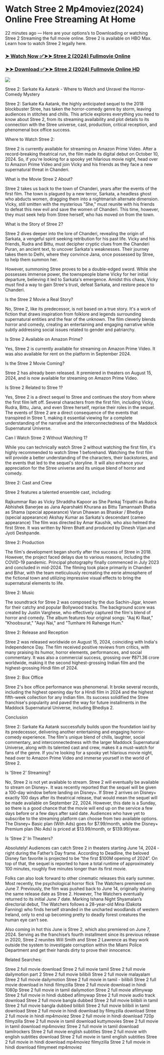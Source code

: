 # Watch Stree 2 Mp4moviez(2024) Online Free Streaming At Home

22 minutes ago — Here are your options’s to Downloading or watching Stree 2 Streaming the full movie online. Stree 2 is available on HBO Max. Learn how to watch Stree 2 legally here.


### [➤ Watch Now ✅➤➤ Stree 2 (2024) Fullmovie Online](https://filmyzillamoviedownloadfree.blogspot.com/2024/10/stree-2-showtime-date-near-me-2024.html)

### [➤➤ Download ✅➤➤ Stree 2 (2024) Fullmovie Online HD](https://filmyzillamoviedownloadfree.blogspot.com/2024/10/stree-2-showtime-date-near-me-2024.html)

<p dir="auto"><a href="https://filmyzillamoviedownloadfree.blogspot.com/2024/10/stree-2-showtime-date-near-me-2024.html" title="PLAY NOW" rel="nofollow"><img src="https://i.imgur.com/jhNGoEt.gif" style="max-width: 100%;"></a></p>

Stree 2: Sarkate Ka Aatank - Where to Watch and Unravel the Horror-Comedy Mystery

Stree 2: Sarkate Ka Aatank, the highly anticipated sequel to the 2018 blockbuster Stree, has taken the horror-comedy genre by storm, leaving audiences in stitches and chills. This article explores everything you need to know about Stree 2, from its streaming availability and plot details to its connection with the Stree universe, cast, production, critical reception, and phenomenal box office success.

Where to Watch Stree 2:

Stree 2 is currently available for streaming on Amazon Prime Video. After a record-breaking theatrical run, the film made its digital debut on October 10, 2024. So, if you're looking for a spooky yet hilarious movie night, head over to Amazon Prime Video and join Vicky and his friends as they face a new supernatural threat in Chanderi.

What is the Movie Stree 2 About?

Stree 2 takes us back to the town of Chanderi, years after the events of the first film. The town is plagued by a new terror, Sarkata, a headless ghost who abducts women, dragging them into a nightmarish alternate dimension. Vicky, still smitten with the mysterious "She," must reunite with his friends to defeat this new evil and save the women of Chanderi. This time, however, they must seek help from Stree herself, who has moved on from the town.

What is the Story of Stree 2?

Stree 2 dives deeper into the lore of Chanderi, revealing the origin of Sarkata, a vengeful spirit seeking retribution for his past life. Vicky and his friends, Rudra and Bittu, must decipher cryptic clues from the Chanderi Puran, an ancient text, to uncover Sarkata's weaknesses. Their journey takes them to Delhi, where they convince Jana, once possessed by Stree, to help them summon her.

However, summoning Stree proves to be a double-edged sword. While she possesses immense power, the townspeople blame Vicky for her initial departure, believing it led to Sarkata's emergence. Amidst this chaos, Vicky must find a way to gain Stree's trust, defeat Sarkata, and restore peace to Chanderi.

Is the Stree 2 Movie a Real Story?

No, Stree 2, like its predecessor, is not based on a true story. It's a work of fiction that draws inspiration from folklore and legends surrounding supernatural entities and the fear of the unknown. The film cleverly blends horror and comedy, creating an entertaining and engaging narrative while subtly addressing social issues related to gender and patriarchy.

Is Stree 2 Available on Amazon Prime?

Yes, Stree 2 is currently available for streaming on Amazon Prime Video. It was also available for rent on the platform in September 2024.

Is the Stree 2 Movie Coming?

Stree 2 has already been released. It premiered in theaters on August 15, 2024, and is now available for streaming on Amazon Prime Video.

Is Stree 2 Related to Stree 1?

Yes, Stree 2 is a direct sequel to Stree and continues the story from where the first film left off. Several characters from the first film, including Vicky, Rudra, Bittu, Jana, and even Stree herself, reprise their roles in the sequel. The events of Stree 2 are a direct consequence of the events that transpired in Stree 1, making it essential viewing for a complete understanding of the narrative and the interconnectedness of the Maddock Supernatural Universe.

Can I Watch Stree 2 Without Watching 1?

While you can technically watch Stree 2 without watching the first film, it's highly recommended to watch Stree 1 beforehand. Watching the first film will provide a better understanding of the characters, their backstories, and the events that led to the sequel's storyline. It will also enhance your appreciation for the Stree universe and its unique blend of horror and comedy.

Stree 2: Cast and Crew

Stree 2 features a talented ensemble cast, including:

Rajkummar Rao as Vicky
Shraddha Kapoor as She
Pankaj Tripathi as Rudra
Abhishek Banerjee as Jana
Aparshakti Khurana as Bittu
Tamannaah Bhatia as Shama (special appearance)
Varun Dhawan as Bhaskar / Bhediya (special appearance)
Akshay Kumar as Sarkata's descendant (cameo appearance)
The film was directed by Amar Kaushik, who also helmed the first Stree. It was written by Niren Bhatt and produced by Dinesh Vijan and Jyoti Deshpande.

Stree 2: Production

The film's development began shortly after the success of Stree in 2018. However, the project faced delays due to various reasons, including the COVID-19 pandemic. Principal photography finally commenced in July 2023 and concluded in mid-2024. The filming took place primarily in Chanderi and Bihar, with the team meticulously recreating the eerie atmosphere of the fictional town and utilizing impressive visual effects to bring the supernatural elements to life.

Stree 2: Music

The soundtrack for Stree 2 was composed by the duo Sachin-Jigar, known for their catchy and popular Bollywood tracks. The background score was created by Justin Varghese, who effectively captured the film's blend of horror and comedy. The album features four original songs: "Aaj Ki Raat," "Khoobsurat," "Aayi Nai," and "Tumhare Hi Rahenge Hum."

Stree 2: Release and Reception

Stree 2 was released worldwide on August 15, 2024, coinciding with India's Independence Day. The film received positive reviews from critics, with many praising its humor, horror elements, performances, and social commentary. It was also a commercial success, grossing over ₹871.36 crore worldwide, making it the second highest-grossing Indian film and the highest-grossing Hindi film of 2024.

Stree 2: Box Office

Stree 2's box office performance was phenomenal. It broke several records, including the highest opening day for a Hindi film in 2024 and the highest fifth-week collection for any Indian film. Its success solidified the Stree franchise's popularity and paved the way for future installments in the Maddock Supernatural Universe, including Bhediya 2.

Conclusion

Stree 2: Sarkate Ka Aatank successfully builds upon the foundation laid by its predecessor, delivering another entertaining and engaging horror-comedy experience. The film's unique blend of chills, laughter, social commentary, and interconnectedness with the larger Maddock Supernatural Universe, along with its talented cast and crew, makes it a must-watch for fans of the genre. If you're looking for a spooky yet hilarious movie night, head over to Amazon Prime Video and immerse yourself in the world of Stree 2.


Is ‘Stree 2’ Streaming?

No, Stree 2 is not yet available to stream. Stree 2 will eventually be available to stream on Disney+. It was recently reported that the sequel will be given a 100-day window before landing on Disney+. If Stree 2 arrives on Disney+ exactly 100 days after its theatrical release, that would mean the sequel will be made available on September 22, 2024. However, this date is a Sunday, so there is a good chance that the movie will end up on the service a few days before or a few days after said date. Audiences who have yet to subscribe to the streaming platform can choose from two available options. The Disney+ Basic plan (With Ads) goes for $7.99/month, while the Disney+ Premium plan (No Ads) is priced at $13.99/month, or $139.99/year.

Is ‘Stree 2’ In Theaters?

Absolutely! Audiences can catch Stree 2 in theaters starting June 14, 2024 - right during the Father’s Day frame. According to Deadline, the beloved Disney fan favorite is projected to be “the first $100M opening of 2024”. On top of that, the sequel is reported to have a total runtime of approximately 100 minutes, roughly five minutes longer than its first movie.

Folks can also look forward to other cinematic releases this early summer. Most recently, the psychological horror flick The Watchers premiered on June 7. Previously, the film was pushed back to June 14, originally sharing the same release date as Stree 2. However, The Watchers eventually returned to its initial June 7 date. Marking Ishana Night Shyamalan’s directorial debut, The Watchers follows a 28-year-old Mina (Dakota Fanning) who finds herself stranded in the uncharted woodlands of western Ireland, only to end up becoming pretty to deadly forest creatures the human eye can’t see.

Also coming in hot this June is Stree 2, which also premiered on June 7, 2024. Serving as the franchise’s fourth installment since its previous release in 2020, Stree 2 reunites Will Smith and Stree 2 Lawrence as they work outside the system to investigate corruption within the Miami Police Department and get their hands dirty to prove their innocence.


Related Searches:

Stree 2 full movie download
Stree 2 full movie tamil
Stree 2 full movie dailymotion part 2
Stree 2 full movie bilibili
Stree 2 full movie malayalam
Stree 2 full movie dailymotion
Stree 2 full movie in tamil - bilibili
Stree 2 full movie download in hindi filmyzilla
Stree 2 full movie download in hindi 1080p
Stree 2 full movie in tamil dailymotion
Stree 2 full movie afilmywap
Stree 2 full movie in hindi dubbed afilmywap
Stree 2 full movie audio track download
Stree 2 full movie bangla dubbed
Stree 2 full movie bilibili in tamil
Stree 2 full movie bangla dubbed bilibili
Stree 2 full movie bilibili in tamil download
Stree 2 full movie in hindi download by filmyzilla
download Stree 2 full movie in hindi mp4moviez
Stree 2 full movie in hindi download 720p filmyzilla
Stree 2 full movie in tamil download kuttymovies
Stree 2 full movie in tamil download mp4moviez
Stree 2 full movie in tamil download tamilrockers
Stree 2 full movie english subtitles
Stree 2 full movie with english subtitles download
Stree 2 full movie in tamil english subtitles
Stree 2 full movie in hindi download mp4moviez filmyzilla
Stree 2 full movie in hindi download filmymeet mp4moviez
